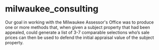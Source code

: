 # milwaukee_consulting

Our goal in working with the Milwaukee Assessor's Office was to produce one or more methods that, when given a subject property that had been appealed, could generate a list of 3-7 comparable selections who’s sale prices can then be used to defend the initial appraisal value of the subject property. 
